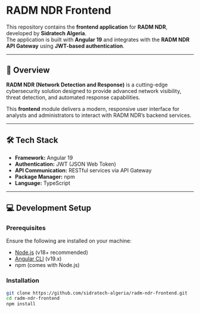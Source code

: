 # RADM NDR Frontend

This repository contains the **frontend application** for **RADM NDR**, developed by **Sidratech Algeria**.  
The application is built with **Angular 19** and integrates with the **RADM NDR API Gateway** using **JWT-based authentication**.

---

## 🚀 Overview

**RADM NDR (Network Detection and Response)** is a cutting-edge cybersecurity solution designed to provide advanced network visibility, threat detection, and automated response capabilities.  

This **frontend** module delivers a modern, responsive user interface for analysts and administrators to interact with RADM NDR’s backend services.

---

## 🛠️ Tech Stack

- **Framework:** Angular 19  
- **Authentication:** JWT (JSON Web Token)  
- **API Communication:** RESTful services via API Gateway  
- **Package Manager:** npm  
- **Language:** TypeScript  

---

## 💻 Development Setup

### Prerequisites
Ensure the following are installed on your machine:
- [Node.js](https://nodejs.org/en/) (v18+ recommended)
- [Angular CLI](https://angular.io/cli) (v19.x)
- npm (comes with Node.js)

### Installation
```bash
git clone https://github.com/sidratech-algeria/radm-ndr-frontend.git
cd radm-ndr-frontend
npm install
